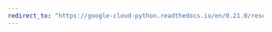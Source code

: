 ```yaml
---
redirect_to: "https://google-cloud-python.readthedocs.io/en/0.21.0/resource-manager-project.html"
---
```

